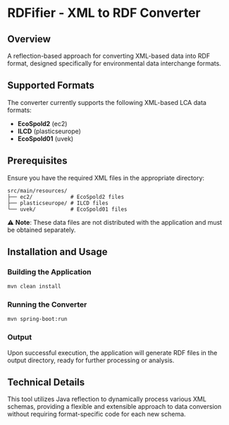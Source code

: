 # RDFifier - XML to RDF Converter

## Overview
A reflection-based approach for converting XML-based data into RDF format, designed specifically for environmental data interchange formats.

## Supported Formats
The converter currently supports the following XML-based LCA data formats:
- **EcoSpold2** (ec2)
- **ILCD** (plasticseurope)
- **EcoSpold01** (uvek)

## Prerequisites
Ensure you have the required XML files in the appropriate directory:
```
src/main/resources/
├── ec2/            # EcoSpold2 files
├── plasticseurope/ # ILCD files 
└── uvek/           # EcoSpold01 files
```

⚠️ **Note**: These data files are not distributed with the application and must be obtained separately.

## Installation and Usage

### Building the Application
```bash
mvn clean install
```

### Running the Converter
```bash
mvn spring-boot:run
```

### Output
Upon successful execution, the application will generate RDF files in the output directory, ready for further processing or analysis.

## Technical Details
This tool utilizes Java reflection to dynamically process various XML schemas, providing a flexible and extensible approach to data conversion without requiring format-specific code for each new schema.

